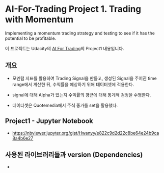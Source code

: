 # AI-For-Trading Project 1. Trading with Momentum

Implementing a momentum trading strategy and testing to see if it has the potential to be profitable.

이 프로젝트는 Udacity의 [AI For Trading](https://www.udacity.com/course/ai-for-trading--nd880)의 Project1 내용입니다.

## 개요
* 모멘텀 지표를 활용하여 Trading Signal을 만들고, 생성된 Signal을 주어진 time range에서 계산한 뒤, 수익률을 예상하기 위해 데이터셋에 적용한다.

* signal에 대해 Alpha가 있는지 수익률의 평균에 대해 통계적 검정을 수행한다.

* 데이터셋은 Quotemedia에서 주식 종가를 set을 활용했다.

## Project1 - Jupyter Notebook
* https://nbviewer.jupyter.org/gist/Hwanyy/e822c9d2d22c8be64e24b9ca8a4b6e27

## 사용된 라이브러리들과 version (Dependencies)
* 
